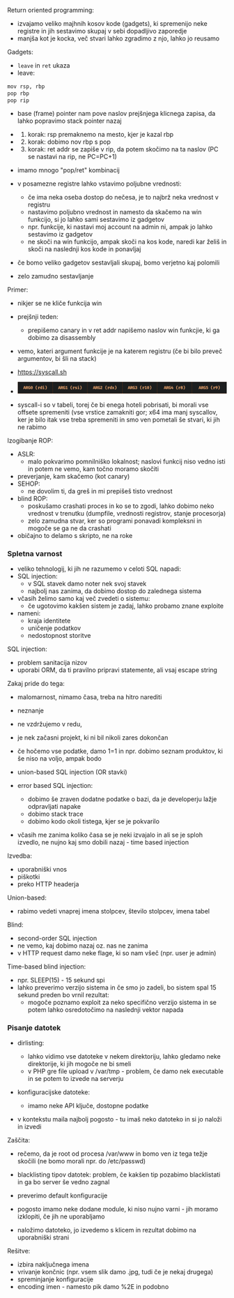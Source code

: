 Return oriented programming:
- izvajamo veliko majhnih kosov kode (gadgets), ki spremenijo neke registre in jih sestavimo skupaj v sebi dopadljivo zaporedje
- manjša kot je kocka, več stvari lahko zgradimo z njo, lahko jo reusamo

Gadgets:
- `leave` in `ret` ukaza
- leave:
```
mov rsp, rbp
pop rbp
pop rip
```
- base (frame) pointer nam pove naslov prejšnjega klicnega zapisa, da lahko popravimo stack pointer nazaj
- 1. korak: rsp premaknemo na mesto, kjer je kazal rbp
- 2. korak: dobimo nov rbp s pop
- 3. korak: ret addr se zapiše v rip, da potem skočimo na ta naslov (PC se nastavi na rip, ne PC=PC+1)

- imamo mnogo "pop/ret" kombinacij
- v posamezne registre lahko vstavimo poljubne vrednosti:
	- če ima neka oseba dostop do nečesa, je to najbrž neka vrednost v registru
	- nastavimo poljubno vrednost in namesto da skačemo na win funkcijo, si jo lahko sami sestavimo iz gadgetov
	- npr. funkcije, ki nastavi moj account na admin ni, ampak jo lahko sestavimo iz gadgetov
	- ne skoči na win funkcijo, ampak skoči na kos kode, naredi kar želiš in skoči na naslednji kos kode in ponavljaj

- če bomo veliko gadgetov sestavljali skupaj, bomo verjetno kaj polomili
- zelo zamudno sestavljanje

Primer:
- nikjer se ne kliče funkcija win
- prejšnji teden:
	- prepišemo canary in v ret addr napišemo naslov win funkcjie, ki ga dobimo za disassembly
- vemo, kateri argument funkcije je na katerem registru (če bi bilo preveč argumentov, bi šli na stack)
- https://syscall.sh
- ![600](../../Images3/Pasted%20image%2020250313084544.png)

- syscall-i so v tabeli, torej če bi enega hoteli pobrisati, bi morali vse offsete spremeniti (vse vrstice zamakniti gor; x64 ima manj syscallov, ker je bilo itak vse treba spremeniti in smo ven pometali še stvari, ki jih ne rabimo

Izogibanje ROP:
- ASLR:
	- malo pokvarimo pomnilniško lokalnost; naslovi funkcij niso vedno isti in potem ne vemo, kam točno moramo skočiti
- preverjanje, kam skačemo (kot canary)
- SEHOP:
	- ne dovolim ti, da greš in mi prepišeš tisto vrednost
- blind ROP:
	- poskušamo crashati proces in ko se to zgodi, lahko dobimo neko vrednost v trenutku (dumpfile, vrednosti registrov, stanje procesorja)
	- zelo zamudna stvar, ker so programi ponavadi kompleksni in mogoče se ga ne da crashati
- običajno to delamo s skripto, ne na roke

### Spletna varnost

- veliko tehnologij, ki jih ne razumemo v celoti
SQL napadi:
- SQL injection:
	- v SQL stavek damo noter nek svoj stavek
	- najbolj nas zanima, da dobimo dostop do zalednega sistema
- včasih želimo samo kaj več zvedeti o sistemu:
	- če ugotovimo kakšen sistem je zadaj, lahko probamo znane exploite
- nameni:
	- kraja identitete
	- uničenje podatkov
	- nedostopnost storitve

SQL injection:
- problem sanitacija nizov
- uporabi ORM, da ti pravilno pripravi statemente, ali vsaj escape string

Zakaj pride do tega:
- malomarnost, nimamo časa, treba na hitro narediti
- neznanje
- ne vzdržujemo v redu,
- je nek začasni projekt, ki ni bil nikoli zares dokončan

- če hočemo vse podatke, damo 1=1 in npr. dobimo seznam produktov, ki še niso na voljo, ampak bodo

- union-based SQL injection (OR stavki)
- error based SQL injection:
	- dobimo še zraven dodatne podatke o bazi, da je developerju lažje odpravljati napake
	- dobimo stack trace
	- dobimo kodo okoli tistega, kjer se je pokvarilo
- včasih me zanima koliko časa se je neki izvajalo in ali se je sploh izvedlo, ne nujno kaj smo dobili nazaj - time based injection

Izvedba:
- uporabniški vnos
- piškotki
- preko HTTP headerja

Union-based:
- rabimo vedeti vnaprej imena stolpcev, število stolpcev, imena tabel

Blind:
- second-order SQL injection
- ne vemo, kaj dobimo nazaj oz. nas ne zanima
- v HTTP request damo neke flage, ki so nam všeč (npr. user je admin)

Time-based blind injection:
- npr. SLEEP(15) - 15 sekund spi
- lahko preverimo verzijo sistema in če smo jo zadeli, bo sistem spal 15 sekund preden bo vrnil rezultat:
	- mogoče poznamo exploit za neko specifično verzijo sistema in se potem lahko osredotočimo na naslednji vektor napada

### Pisanje datotek

- dirlisting:
	- lahko vidimo vse datoteke v nekem direktoriju, lahko gledamo neke direktorije, ki jih mogoče ne bi smeli
	- v PHP gre file upload v /var/tmp - problem, če damo nek executable in se potem to izvede na serverju

- konfiguracijske datoteke:
	- imamo neke API ključe, dostopne podatke

- v kontekstu maila najbolj pogosto - tu imaš neko datoteko in si jo naloži in izvedi

Zaščita:
- rečemo, da je root od procesa /var/www in bomo ven iz tega težje skočili (ne bomo morali npr. do /etc/passwd)
- blacklisting tipov datotek: problem, če kakšen tip pozabimo blacklistati in ga bo server še vedno zagnal
- preverimo default konfiguracije
- pogosto imamo neke dodane module, ki niso nujno varni - jih moramo izklopiti, če jih ne uporabljamo

- naložimo datoteko, jo izvedemo s klicem in rezultat dobimo na uporabniški strani

Rešitve:
- izbira naključnega imena
- vrivanje končnic (npr. vsem slik damo .jpg, tudi če je nekaj drugega)
- spreminjanje konfiguracije
- encoding imen - namesto pik damo %2E in podobno